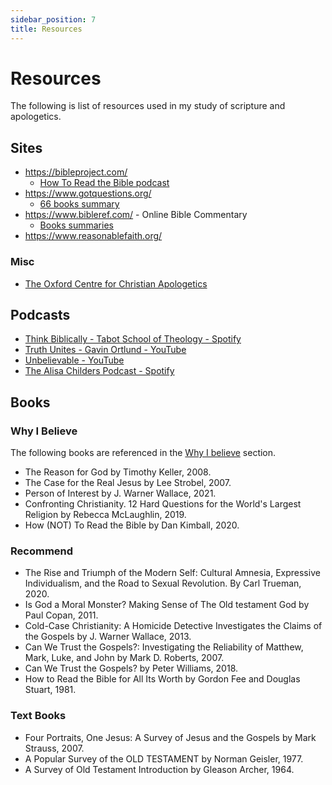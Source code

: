 ```yaml
---
sidebar_position: 7
title: Resources
---
```


# Resources
The following is list of resources used in my study of scripture and apologetics.


## Sites

- https://bibleproject.com/
  - [How To Read the Bible podcast](https://bibleproject.com/podcast/series/how-to-read-the-bible-series/)
- https://www.gotquestions.org/
  - [66 books summary](https://www.gotquestions.org/66-books-of-the-Bible.html)
- https://www.bibleref.com/ - Online Bible Commentary
  - [Books summaries](https://www.bibleref.com/Book-Summaries.html)
- https://www.reasonablefaith.org/

### Misc

- [The Oxford Centre for Christian Apologetics](https://www.theocca.org/)

## Podcasts

- [Think Biblically - Tabot School of Theology - Spotify](https://open.spotify.com/show/4gZECpHCBwJXXF3B6INcmw?si=28541e8077354e90)
- [Truth Unites - Gavin Ortlund - YouTube](https://www.youtube.com/@TruthUnites)
- [Unbelievable - YouTube](https://www.youtube.com/@PremierUnbelievable)
- [The Alisa Childers Podcast - Spotify](https://open.spotify.com/show/5uSv9YOi9xLrM5PahmQl7d)

## Books

### Why I Believe
The following books are referenced in the [Why I believe](./) section.

- The Reason for God by Timothy Keller, 2008.
- The Case for the Real Jesus by Lee Strobel, 2007.
- Person of Interest by J. Warner Wallace, 2021.
- Confronting Christianity. 12 Hard Questions for the World's Largest Religion by Rebecca McLaughlin, 2019.
- How (NOT) To Read the Bible by Dan Kimball, 2020.

### Recommend

- The Rise and Triumph of the Modern Self: Cultural Amnesia, Expressive Individualism, and the Road to Sexual Revolution. By Carl Trueman, 2020.
- Is God a Moral Monster? Making Sense of The Old testament God by Paul Copan, 2011.
- Cold-Case Christianity: A Homicide Detective Investigates the Claims of the Gospels by J. Warner Wallace, 2013.
- Can We Trust the Gospels?: Investigating the Reliability of Matthew, Mark, Luke, and John by Mark D. Roberts, 2007.
- Can We Trust the Gospels? by Peter Williams, 2018.
- How to Read the Bible for All Its Worth by Gordon Fee and Douglas Stuart, 1981.


### Text Books
- Four Portraits, One Jesus: A Survey of Jesus and the Gospels by Mark Strauss, 2007.
- A Popular Survey of the OLD TESTAMENT by Norman Geisler, 1977.
- A Survey of Old Testament Introduction by Gleason Archer, 1964.



